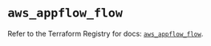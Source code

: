 # `aws_appflow_flow`

Refer to the Terraform Registry for docs: [`aws_appflow_flow`](https://registry.terraform.io/providers/hashicorp/aws/5.73.0/docs/resources/appflow_flow).
